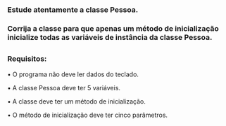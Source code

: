 ### Estude atentamente a classe Pessoa. 
### Corrija a classe para que apenas um método de inicialização inicialize todas as variáveis de instância da classe Pessoa.
##
### Requisitos:

• O programa não deve ler dados do teclado.

• A classe Pessoa deve ter 5 variáveis.

• A classe deve ter um método de inicialização.

• O método de inicialização deve ter cinco parâmetros.